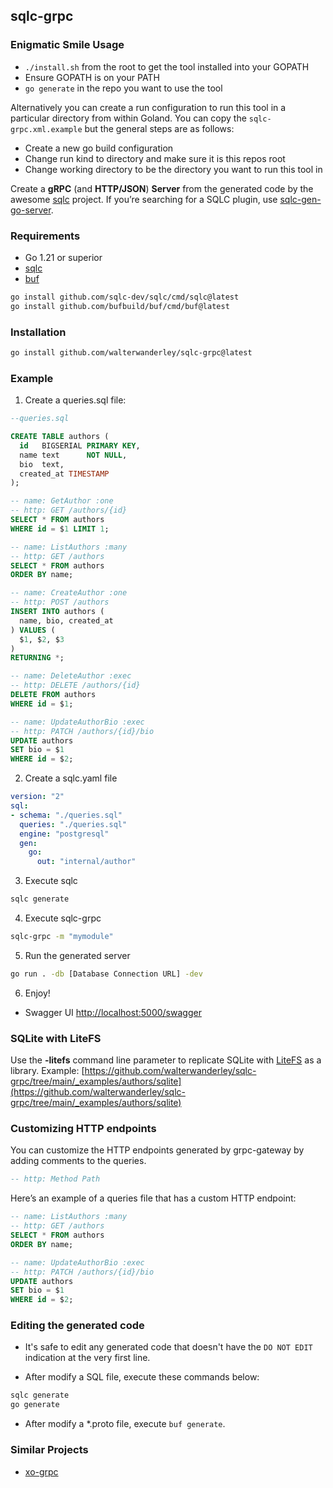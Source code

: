 ## sqlc-grpc

### Enigmatic Smile Usage

- `./install.sh` from the root to get the tool installed into your GOPATH
- Ensure GOPATH is on your PATH
- `go generate` in the repo you want to use the tool

Alternatively you can create a run configuration to run this tool in a particular directory from within Goland. You can copy the `sqlc-grpc.xml.example` but the general steps are as follows:
- Create a new go build configuration
- Change run kind to directory and make sure it is this repos root
- Change working directory to be the directory you want to run this tool in

Create a **gRPC** (and **HTTP/JSON**) **Server** from the generated code by the awesome [sqlc](https://sqlc.dev/) project. If you’re searching for a SQLC plugin, use [sqlc-gen-go-server](https://github.com/walterwanderley/sqlc-gen-go-server/).

### Requirements

- Go 1.21 or superior
- [sqlc](https://sqlc.dev/)
- [buf](https://buf.build/)

```sh
go install github.com/sqlc-dev/sqlc/cmd/sqlc@latest
go install github.com/bufbuild/buf/cmd/buf@latest
```

### Installation

```sh
go install github.com/walterwanderley/sqlc-grpc@latest
```

### Example

1. Create a queries.sql file:

```sql
--queries.sql

CREATE TABLE authors (
  id   BIGSERIAL PRIMARY KEY,
  name text      NOT NULL,
  bio  text,
  created_at TIMESTAMP
);

-- name: GetAuthor :one
-- http: GET /authors/{id}
SELECT * FROM authors
WHERE id = $1 LIMIT 1;

-- name: ListAuthors :many
-- http: GET /authors
SELECT * FROM authors
ORDER BY name;

-- name: CreateAuthor :one
-- http: POST /authors
INSERT INTO authors (
  name, bio, created_at
) VALUES (
  $1, $2, $3
)
RETURNING *;

-- name: DeleteAuthor :exec
-- http: DELETE /authors/{id}
DELETE FROM authors
WHERE id = $1;

-- name: UpdateAuthorBio :exec
-- http: PATCH /authors/{id}/bio
UPDATE authors
SET bio = $1
WHERE id = $2;
```

2. Create a sqlc.yaml file

```yaml
version: "2"
sql:
- schema: "./queries.sql"
  queries: "./queries.sql"
  engine: "postgresql"
  gen:
    go:
      out: "internal/author"
```

3. Execute sqlc

```sh
sqlc generate
```

4. Execute sqlc-grpc

```sh
sqlc-grpc -m "mymodule"
```

5. Run the generated server

```sh
go run . -db [Database Connection URL] -dev
```

6. Enjoy!

- Swagger UI [http://localhost:5000/swagger](http://localhost:5000/swagger)

### SQLite with LiteFS

Use the **-litefs** command line parameter to replicate SQLite with [LiteFS](https://github.com/superfly/litefs) as a library.
Example: [https://github.com/walterwanderley/sqlc-grpc/tree/main/_examples/authors/sqlite](https://github.com/walterwanderley/sqlc-grpc/tree/main/_examples/authors/sqlite)

### Customizing HTTP endpoints

You can customize the HTTP endpoints generated by grpc-gateway by adding comments to the queries.

```sql
-- http: Method Path
```

Here’s an example of a queries file that has a custom HTTP endpoint:
```sql
-- name: ListAuthors :many
-- http: GET /authors
SELECT * FROM authors
ORDER BY name;

-- name: UpdateAuthorBio :exec
-- http: PATCH /authors/{id}/bio
UPDATE authors
SET bio = $1
WHERE id = $2;
```


### Editing the generated code

- It's safe to edit any generated code that doesn't have the `DO NOT EDIT` indication at the very first line.

- After modify a SQL file, execute these commands below:

```sh
sqlc generate
go generate
```

- After modify a *.proto file, execute `buf generate`.

### Similar Projects

- [xo-grpc](https://github.com/walterwanderley/xo-grpc)
